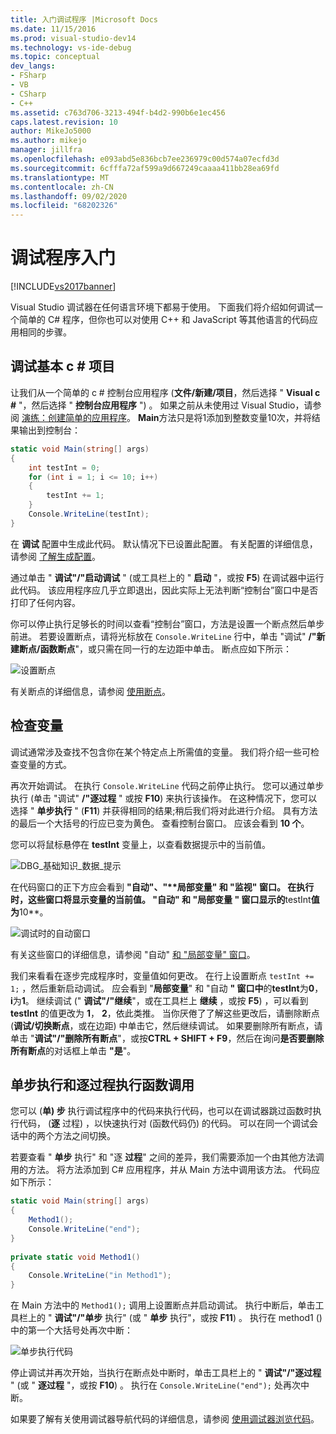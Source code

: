 ```yaml
---
title: 入门调试程序 |Microsoft Docs
ms.date: 11/15/2016
ms.prod: visual-studio-dev14
ms.technology: vs-ide-debug
ms.topic: conceptual
dev_langs:
- FSharp
- VB
- CSharp
- C++
ms.assetid: c763d706-3213-494f-b4d2-990b6e1ec456
caps.latest.revision: 10
author: MikeJo5000
ms.author: mikejo
manager: jillfra
ms.openlocfilehash: e093abd5e836bcb7ee236979c00d574a07ecfd3d
ms.sourcegitcommit: 6cfffa72af599a9d667249caaaa411bb28ea69fd
ms.translationtype: MT
ms.contentlocale: zh-CN
ms.lasthandoff: 09/02/2020
ms.locfileid: "68202326"
---
```

# <a name="getting-started-with-the-debugger"></a>调试程序入门
[!INCLUDE[vs2017banner](../includes/vs2017banner.md)]

Visual Studio 调试器在任何语言环境下都易于使用。 下面我们将介绍如何调试一个简单的 C# 程序，但你也可以对使用 C++ 和 JavaScript 等其他语言的代码应用相同的步骤。  
  
## <a name="debug-a-basic-c-project"></a><a name="BKMK_Start_debugging_a_VS_project"></a> 调试基本 c # 项目  
 让我们从一个简单的 c # 控制台应用程序 (**文件/新建/项目**，然后选择 " **Visual c #** "，然后选择 " **控制台应用程序** ") 。 如果之前从未使用过 Visual Studio，请参阅 [演练：创建简单的应用程序](../ide/walkthrough-create-a-simple-application-with-visual-csharp-or-visual-basic.md)。 **Main**方法只是将1添加到整数变量10次，并将结果输出到控制台：  
  
```csharp  
static void Main(string[] args)  
{  
    int testInt = 0;  
    for (int i = 1; i <= 10; i++)  
    {  
        testInt += 1;  
    }  
    Console.WriteLine(testInt);  
}  
```  
  
 在 **调试** 配置中生成此代码。 默认情况下已设置此配置。 有关配置的详细信息，请参阅 [了解生成配置](../ide/understanding-build-configurations.md)。  
  
 通过单击 " **调试"/"启动调试** " (或工具栏上的 " **启动** "，或按 **F5**) 在调试器中运行此代码。 该应用程序应几乎立即退出，因此实际上无法判断“控制台”窗口中是否打印了任何内容。  
  
 你可以停止执行足够长的时间以查看“控制台”窗口，方法是设置一个断点然后单步前进。 若要设置断点，请将光标放在 `Console.WriteLine` 行中，单击 "调试" **/"新建断点/函数断点**"，或只需在同一行的左边距中单击。 断点应如下所示：  
  
 ![设置断点](../debugger/media/getstartedbreakpoint.png "GetStartedBreakpoint")  
  
 有关断点的详细信息，请参阅 [使用断点](../debugger/using-breakpoints.md)。  
  
## <a name="inspect-variables"></a><a name="BKMK_Inspect_Variables"></a> 检查变量  
 调试通常涉及查找不包含你在某个特定点上所需值的变量。 我们将介绍一些可检查变量的方式。  
  
 再次开始调试。 在执行 `Console.WriteLine` 代码之前停止执行。 您可以通过单步执行 (单击 "调试" **/"逐过程** " 或按 **F10**) 来执行该操作。 在这种情况下，您可以选择 " **单步执行** " (**F11**) 并获得相同的结果;稍后我们将对此进行介绍。 具有方法的最后一个大括号的行应已变为黄色。 查看控制台窗口。 应该会看到 **10 个**。  
  
 您可以将鼠标悬停在 **testInt** 变量上，以查看数据提示中的当前值。  
  
 ![DBG&#95;基础知识&#95;数据&#95;提示](../debugger/media/dbg-basics-data-tips.png "DBG_Basics_Data_Tips")  
  
 在代码窗口的正下方应会看到 **"自动"、"****局部变量**" 和 "**监视**" 窗口。 在执行时，这些窗口将显示变量的当前值。 "自动" 和 "**局部变量** **" 窗口**显示的**testInt**值为**10**。  
  
 ![调试时的自动窗口](../debugger/media/getstartedwindows.png "GetStartedWindows")  
  
 有关这些窗口的详细信息，请参阅 "自动" [和 "局部变量" 窗口](../debugger/autos-and-locals-windows.md)。  
  
 我们来看看在逐步完成程序时，变量值如何更改。 在行上设置断点 `testInt += 1;` ，然后重新启动调试。 应会看到 "**局部变量**" 和 "自动 **" 窗口中**的**testInt**为**0**， **i**为**1**。 继续调试 (" **调试"/"继续**"，或在工具栏上 **继续** ，或按 **F5**) ，可以看到 **testInt** 的值更改为 **1**， **2**，依此类推。 当你厌倦了了解这些更改后，请删除断点 (**调试/切换断点**，或在边距) 中单击它，然后继续调试。 如果要删除所有断点，请单击 "**调试"/"删除所有断点**"，或按**CTRL + SHIFT + F9**，然后在询问**是否要删除所有断点**的对话框上单击 **"是**"。  
  
## <a name="stepping-into-and-over-function-calls"></a>单步执行和逐过程执行函数调用  
 您可以 (**单) 步** 执行调试程序中的代码来执行代码，也可以在调试器跳过函数时执行代码， (**逐** 过程) ，以快速执行对 (函数代码仍) 的代码。 可以在同一个调试会话中的两个方法之间切换。  
  
 若要查看 " **单步** 执行" 和 "逐 **过程**" 之间的差异，我们需要添加一个由其他方法调用的方法。 将方法添加到 C# 应用程序，并从 Main 方法中调用该方法。 代码应如下所示：  
  
```csharp  
static void Main(string[] args)  
{  
    Method1();  
    Console.WriteLine("end");  
}  
  
private static void Method1()  
{  
    Console.WriteLine("in Method1");  
}  
```  
  
 在 Main 方法中的 `Method1();` 调用上设置断点并启动调试。 执行中断后，单击工具栏上的 " **调试"/"单步** 执行" (或 " **单步** 执行"，或按 **F11**) 。 执行在 method1 () 中的第一个大括号处再次中断：  
  
 ![单步执行代码](../debugger/media/getstartedstepinto.png "GetStartedStepInto")  
  
 停止调试并再次开始，当执行在断点处中断时，单击工具栏上的 " **调试"/"逐过程** " (或 " **逐过程** "，或按 **F10**) 。 执行在 `Console.WriteLine("end");` 处再次中断。  
  
 如果要了解有关使用调试器导航代码的详细信息，请参阅 [使用调试器浏览代码](../debugger/navigating-through-code-with-the-debugger.md)。
